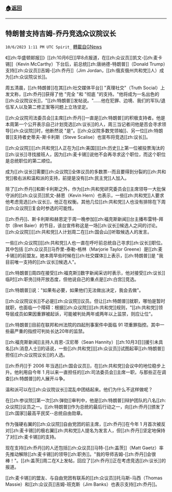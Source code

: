 ###  [:house:返回](README.md)
---


## 特朗普支持吉姆-乔丹竞选众议院议长
`10/6/2023 1:11 PM UTC Spirit_` [轉載自GNews](https://gnews.org/articles/1793427)


《[[zh:华盛顿邮报]]》[[zh:10月6日]]早8点报道，在[[zh:众议员]]凯文-[[zh:麦卡锡]]（Kevin McCarthy）下台后，前总统[[zh:唐纳德-特朗普]]（Donald Trump）支持[[zh:众议员]]吉姆-[[zh:乔丹]]（Jim Jordan，[[zh:俄亥俄州共和党]]人）成为[[zh:众议院议长]]。

周五清晨，[[zh:特朗普]]在其[[zh:社交媒体平台]] "真理社交"（Truth Social）上发文称，[[zh:乔丹]]获得了他 "完全 "和 "彻底 "的支持。"他将成为一名出色的[[zh:众议院议长]]，"[[zh:特朗普]]发帖说。"......他在犯罪、边境、我们的军队/退伍军人以及第二修正案等问题上立场坚定。

[[zh:众议院司法委员会]]主席[[zh:乔丹]]一直是[[zh:特朗普]]的积极支持者。他是本周第一个公开表示自己计划竞选[[zh:议长]]的人，周三当记者问他是否会寻求领导[[zh:众议院]]时，他断然说 "是"。[[zh:众议院多数党领袖]]、另一位[[zh:特朗普]]支持者史蒂夫-斯卡利斯（Steve Scalise）也宣布将竞选[[zh:议长]]。

[[zh:众议院]][[zh:共和党]]人正在为[[zh:美国]][[zh:历史]]上第一位被投票淘汰的[[zh:议长]]寻找接班人，因为[[zh:麦卡锡]]说他不会再寻求这个职位，而这个职位是总统职位的第二顺位。

成为[[zh:议长]]需要[[zh:众议院]]全体议员的多数票--而且要得到分裂的[[zh:共和党]]极右派和温和派的支持，前提是没有[[zh:民主党]]人加入。

除了[[zh:乔丹]]和斯卡利斯之外，作为[[zh:共和党研究委员会]]主席领导一大批保守派的[[zh:众议员]]凯文-赫恩（Kevin Hern）也表示，一些[[zh:共和党]]人要求他考虑竞选[[zh:议长]]，他正在权衡。其他几位[[zh:共和党]]人也没有排除在下周[[zh:众议院]]复会时参选的可能性。

[[zh:乔丹]]、斯卡利斯和赫恩定于周一晚参加[[zh:福克斯新闻]]台主播布雷特-拜尔（Bret Baier）的节目，该台宣传称这是一场[[zh:议长]]候选人之间的讨论。[[zh:众议院]][[zh:共和党]]人计划周二在[[zh:国会山]]听取候选人的发言。

一些[[zh:众议院]][[zh:共和党]]人也一直在呼吁前总统自己寻求[[zh:议长]]职位。其中包括 [[zh:众议员]]马乔里-泰勒-格林（Marjorie Taylor Greene）是[[zh:麦卡锡]]的前盟友。她本周早些时候在[[zh:社交媒体]]上表示，[[zh:特朗普]]是 "我目前唯一支持的[[zh:议长]]候选人"。

[[zh:特朗普]]周四在接受[[zh:福克斯]]数字新闻采访时表示，他对接受[[zh:议长]]临时[[zh:职务]]持开放态度，但他说自己的重点是[[zh:白宫]]竞选。

[[zh:特朗普]]说："如果有必要，如果他们无法做出决定，我会去做"。

[[zh:众议院议长]]不必是[[zh:众议院]]议员。但让[[zh:特朗普]]就职，哪怕是暂时就职，也面临一个障碍：根据[[zh:众议院]][[zh:共和党]]规则，"[[zh:共和党]]领导层成员如果因重罪被起诉，可能被判处两年或两年以上监禁，则应让位"。

[[zh:特朗普]]目前在联邦和州法院的四起刑事案件中面临 91 项重罪指控。其中一些最严重的指控可判处长达20年的监禁。

[[zh:福克斯新闻]]主持人肖恩-汉尼蒂（Sean Hannity）[[zh:10月3日]]援引未具名[[zh:消息人士]]的话说，一些[[zh:共和党]][[zh:众议员]]试图起草[[zh:特朗普]]担任[[zh:众议院议长]]的人选。

[[zh:乔丹]]于 2006 年当选[[zh:国会议员]]，在[[zh:共和党]]会议中的地位稳步上升。他利用自今年 1 月以来一直担任的[[zh:司法委员会]]主席一职，与那些正在调查[[zh:特朗普]]的人展开斗争。

温和派可以在[[zh:众议院议长]]混乱中团结起来。他们为什么不这样做呢？

在[[zh:参议院]]第一次[[zh:弹劾]]审判中，他是[[zh:特朗普]]辩护团队的八名[[zh:众议院]]议员之一。[[zh:特朗普]]作为总统的最后行动之一，向[[zh:乔丹]]颁发了[[zh:国家]]最高平民奖--总统自由勋章。

作为强硬右翼的[[zh:众议院]]自由党团的前主席，[[zh:乔丹]]在今年 1 月首次被反对[[zh:麦卡锡]]的极右翼[[zh:共和党]]人提名为发言人，但[[zh:乔丹]]坚定地保持了对[[zh:麦卡锡]]的支持。

现在支持[[zh:乔丹]]的人还包括[[zh:众议员]]马特-[[zh:盖茨]]（Matt Gaetz）率先推动解除[[zh:麦卡锡]]的领导[[zh:职务]]。"我的导师吉姆-[[zh:乔丹]]会很棒！"。[[zh:盖茨]]周二在X上发帖，回应了[[zh:乔丹]]正在考虑竞选[[zh:议长]]的报道。

[[zh:麦卡锡]]的盟友、与自由党团有联系的[[zh:众议员]]托马斯-马西（Thomas Massie）和[[zh:众议员]]吉姆-班克斯（Jim Banks）也表示支持[[zh:乔丹]]。


